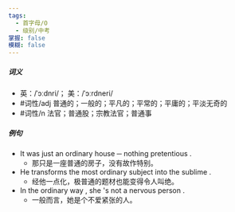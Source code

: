 ```yaml
---
tags:
  - 首字母/O
  - 级别/中考
掌握: false
模糊: false
---
```

##### 词义
- 英：/ˈɔːdnri/； 美：/ˈɔːrdneri/
- #词性/adj  普通的；一般的；平凡的；平常的；平庸的；平淡无奇的
- #词性/n  法官；普通股；宗教法官；普通事
##### 例句
- It was just an ordinary house ─ nothing pretentious .
	- 那只是一座普通的房子，没有故作特别。
- He transforms the most ordinary subject into the sublime .
	- 经他一点化，极普通的题材也能变得令人叫绝。
- In the ordinary way , she 's not a nervous person .
	- 一般而言，她是个不爱紧张的人。
